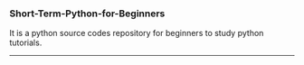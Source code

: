 ### Short-Term-Python-for-Beginners

It is a python source codes repository for beginners to study python tutorials.

***
